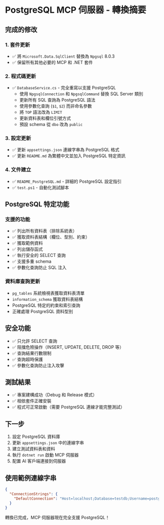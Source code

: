 # PostgreSQL MCP 伺服器 - 轉換摘要

## 完成的修改

### 1. 套件更新
- ✅ 將 `Microsoft.Data.SqlClient` 替換為 `Npgsql` 8.0.3
- ✅ 保留所有其他必要的 MCP 和 .NET 套件

### 2. 程式碼更新
- ✅ `DatabaseService.cs` - 完全重寫以支援 PostgreSQL
  - 使用 `NpgsqlConnection` 和 `NpgsqlCommand` 替換 SQL Server 類別
  - 更新所有 SQL 查詢為 PostgreSQL 語法
  - 使用參數化查詢 (`$1`, `$2`) 而非命名參數
  - 將 `TOP` 語法改為 `LIMIT`
  - 更新資料表和欄位引號方式
  - 預設 schema 從 `dbo` 改為 `public`

### 3. 設定更新
- ✅ 更新 `appsettings.json` 連線字串為 PostgreSQL 格式
- ✅ 更新 `README.md` 為繁體中文並加入 PostgreSQL 特定資訊

### 4. 文件建立
- ✅ `README_PostgreSQL.md` - 詳細的 PostgreSQL 設定指引
- ✅ `test.ps1` - 自動化測試腳本

## PostgreSQL 特定功能

### 支援的功能
- ✅ 列出所有資料表（排除系統表）
- ✅ 獲取資料表結構（欄位、型別、約束）
- ✅ 獲取範例資料
- ✅ 列出儲存函式
- ✅ 執行安全的 SELECT 查詢
- ✅ 支援多重 schema
- ✅ 參數化查詢防止 SQL 注入

### 資料庫查詢更新
- `pg_tables` 系統檢視表獲取資料表清單
- `information_schema` 獲取資料表結構
- PostgreSQL 特定的約束和索引查詢
- 正確處理 PostgreSQL 資料型別

## 安全功能
- ✅ 只允許 SELECT 查詢
- ✅ 阻擋危險操作（INSERT, UPDATE, DELETE, DROP 等）
- ✅ 查詢結果行數限制
- ✅ 查詢超時保護
- ✅ 參數化查詢防止注入攻擊

## 測試結果
- ✅ 專案建構成功（Debug 和 Release 模式）
- ✅ 相依套件正確安裝
- ✅ 程式可正常啟動（需要 PostgreSQL 連線才能完整測試）

## 下一步
1. 設定 PostgreSQL 資料庫
2. 更新 `appsettings.json` 中的連線字串
3. 建立測試資料表和資料
4. 執行 `dotnet run` 啟動 MCP 伺服器
5. 配置 AI 客戶端連接到伺服器

## 使用範例連線字串
```json
{
  "ConnectionStrings": {
    "DefaultConnection": "Host=localhost;Database=testdb;Username=postgres;Password=password;Port=5432;"
  }
}
```

轉換已完成，MCP 伺服器現在完全支援 PostgreSQL！
